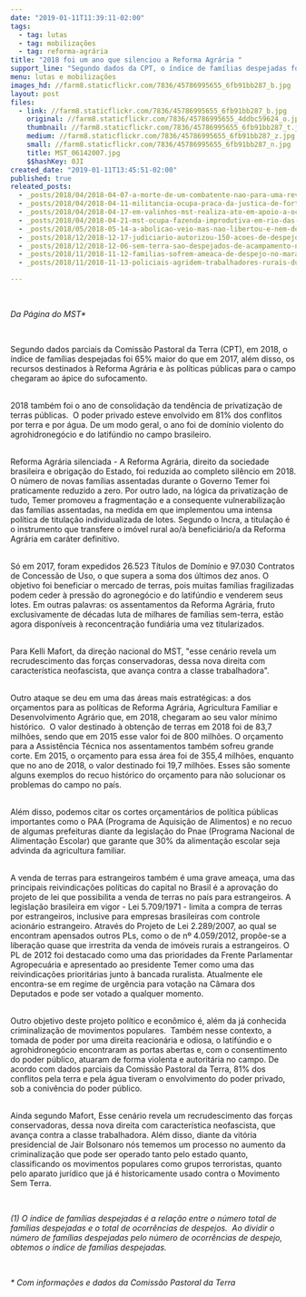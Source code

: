 ```yaml
---
date: "2019-01-11T11:39:11-02:00"
tags:
  - tag: lutas
  - tag: mobilizações
  - tag: reforma-agrária
title: "2018 foi um ano que silenciou a Reforma Agrária "
support_line: "Segundo dados da CPT, o índice de famílias despejadas foi 65% maior do que em 2017"
menu: lutas e mobilizações
images_hd: //farm8.staticflickr.com/7836/45786995655_6fb91bb287_b.jpg
layout: post
files:
  - link: //farm8.staticflickr.com/7836/45786995655_6fb91bb287_b.jpg
    original: //farm8.staticflickr.com/7836/45786995655_4ddbc59624_o.jpg
    thumbnail: //farm8.staticflickr.com/7836/45786995655_6fb91bb287_t.jpg
    medium: //farm8.staticflickr.com/7836/45786995655_6fb91bb287_z.jpg
    small: //farm8.staticflickr.com/7836/45786995655_6fb91bb287_n.jpg
    title: MST_06142007.jpg
    $$hashKey: 0JI
created_date: "2019-01-11T13:45:51-02:00"
published: true
releated_posts:
  - _posts/2018/04/2018-04-07-a-morte-de-um-combatente-nao-para-uma-revolucao-diz-lula-em-ato-no-abc.md
  - _posts/2018/04/2018-04-11-militancia-ocupa-praca-da-justica-de-fortaleza-em-defesa-do-lula.md
  - _posts/2018/04/2018-04-17-em-valinhos-mst-realiza-ato-em-apoio-a-ocupacao-marielle-vive.md
  - _posts/2018/04/2018-04-21-mst-ocupa-fazenda-improdutiva-em-rio-das-ostras-rj.md
  - _posts/2018/05/2018-05-14-a-abolicao-veio-mas-nao-libertou-e-nem-democratizou-o-pais.md
  - _posts/2018/12/2018-12-17-judiciario-autorizou-150-acoes-de-despejo-contra-mst-em-2018-veja-numeros-por-estado.md
  - _posts/2018/12/2018-12-06-sem-terra-sao-despejados-de-acampamento-no-ceara.md
  - _posts/2018/11/2018-11-12-familias-sofrem-ameaca-de-despejo-no-maranhao.md
  - _posts/2018/11/2018-11-13-policiais-agridem-trabalhadores-rurais-durante-despejo-em-pindare-mirim-no-maranhao.md

---
```

<p>&nbsp;</p>

<p><em>Da P&aacute;gina do MST*</em></p>

<p>&nbsp;</p>

<p>Segundo dados parciais da Comiss&atilde;o Pastoral da Terra (CPT), em 2018, o &iacute;ndice de&nbsp;fam&iacute;lias despejadas foi 65% maior do que em 2017, al&eacute;m disso,&nbsp;os recursos destinados &agrave;&nbsp;Reforma Agr&aacute;ria e &agrave;s pol&iacute;ticas p&uacute;blicas para o campo chegaram ao &aacute;pice do sufocamento.&nbsp;</p>

<p><br />
2018 tamb&eacute;m foi o ano de consolida&ccedil;&atilde;o da tend&ecirc;ncia de privatiza&ccedil;&atilde;o de terras p&uacute;blicas.&nbsp; O poder privado&nbsp;esteve&nbsp;envolvido em 81% dos conflitos por terra e por &aacute;gua. De um modo geral, o ano foi de dom&iacute;nio violento do agrohidroneg&oacute;cio e do latif&uacute;ndio no campo brasileiro.</p>

<p><br />
Reforma Agr&aacute;ria silenciada -&nbsp;A Reforma Agr&aacute;ria, direito da sociedade brasileira e obriga&ccedil;&atilde;o do Estado, foi reduzida ao completo sil&ecirc;ncio em 2018. O n&uacute;mero de novas fam&iacute;lias assentadas durante o Governo Temer foi praticamente reduzido a zero. Por outro lado, na l&oacute;gica da privatiza&ccedil;&atilde;o de tudo, Temer promoveu a fragmenta&ccedil;&atilde;o e a consequente vulnerabiliza&ccedil;&atilde;o das fam&iacute;lias assentadas, na medida em que implementou uma intensa pol&iacute;tica de titula&ccedil;&atilde;o individualizada de lotes. Segundo o Incra, a titula&ccedil;&atilde;o &eacute; o instrumento que transfere o im&oacute;vel rural ao/&agrave; benefici&aacute;rio/a da Reforma Agr&aacute;ria em car&aacute;ter definitivo.</p>

<p><br />
S&oacute; em 2017, foram expedidos 26.523 T&iacute;tulos de Dom&iacute;nio e&nbsp;97.030 Contratos de Concess&atilde;o de Uso, o que supera a soma dos &uacute;ltimos dez anos. O objetivo foi beneficiar o mercado de terras, pois muitas fam&iacute;lias fragilizadas podem ceder &agrave; press&atilde;o do agroneg&oacute;cio e do latif&uacute;ndio e venderem seus lotes. Em outras palavras: os&nbsp;assentamentos da Reforma Agr&aacute;ria, fruto exclusivamente de d&eacute;cadas luta de milhares de fam&iacute;lias sem-terra, est&atilde;o agora dispon&iacute;veis &agrave; reconcentra&ccedil;&atilde;o fundi&aacute;ria uma vez titularizados.</p>

<p><br />
Para Kelli Mafort, da dire&ccedil;&atilde;o nacional do MST, &quot;esse cen&aacute;rio revela um recrudescimento das for&ccedil;as conservadoras, dessa nova direita com caracter&iacute;stica neofascista, que avan&ccedil;a contra a classe trabalhadora&quot;.&nbsp;</p>

<p><br />
Outro ataque se deu em uma das &aacute;reas mais estrat&eacute;gicas: a dos or&ccedil;amentos para as pol&iacute;ticas de Reforma Agr&aacute;ria, Agricultura Familiar e Desenvolvimento Agr&aacute;rio que, em 2018, chegaram ao seu valor m&iacute;nimo hist&oacute;rico.&nbsp;&nbsp;O&nbsp;valor destinado &agrave; obten&ccedil;&atilde;o de terras em 2018 foi de 83,7 milh&otilde;es, sendo que em 2015 esse valor foi de 800 milh&otilde;es.&nbsp;O or&ccedil;amento para a Assist&ecirc;ncia T&eacute;cnica nos assentamentos tamb&eacute;m sofreu grande corte. Em 2015, o or&ccedil;amento para essa &aacute;rea foi de 355,4 milh&otilde;es, enquanto que no ano de 2018, o valor destinado foi 19,7 milh&otilde;es. Esses s&atilde;o somente alguns exemplos do recuo hist&oacute;rico do or&ccedil;amento para n&atilde;o solucionar os problemas do campo no pa&iacute;s.</p>

<p><br />
Al&eacute;m disso, podemos citar os&nbsp;cortes or&ccedil;ament&aacute;rios de pol&iacute;tica p&uacute;blicas importantes como o PAA (Programa de Aquisi&ccedil;&atilde;o de Alimentos) e no recuo de algumas prefeituras diante da legisla&ccedil;&atilde;o do Pnae (Programa Nacional de Alimenta&ccedil;&atilde;o Escolar) que garante que 30% da alimenta&ccedil;&atilde;o escolar seja advinda da agricultura familiar.&nbsp;&nbsp;</p>

<p><br />
A venda de terras para estrangeiros tamb&eacute;m &eacute; uma grave&nbsp;amea&ccedil;a, uma das principais reivindica&ccedil;&otilde;es pol&iacute;ticas do capital no Brasil &eacute; a aprova&ccedil;&atilde;o do projeto de lei que possibilita a venda de terras no pa&iacute;s para estrangeiros. A legisla&ccedil;&atilde;o brasileira em vigor - Lei 5.709/1971 - limita a compra de terras por estrangeiros, inclusive para empresas brasileiras com controle acion&aacute;rio estrangeiro. Atrav&eacute;s do Projeto de Lei 2.289/2007, ao qual se encontram apensados outros PLs, como o de n&ordm; 4.059/2012, prop&otilde;e-se a libera&ccedil;&atilde;o quase que irrestrita da venda de im&oacute;veis rurais a estrangeiros. O PL de 2012 foi destacado como uma das prioridades da Frente Parlamentar Agropecu&aacute;ria e apresentado ao presidente Temer como uma das reivindica&ccedil;&otilde;es priorit&aacute;rias junto &agrave; bancada ruralista. Atualmente ele encontra-se em regime de urg&ecirc;ncia para vota&ccedil;&atilde;o na C&acirc;mara dos Deputados e pode ser votado a qualquer momento.</p>

<p><br />
Outro objetivo deste projeto pol&iacute;tico e econ&ocirc;mico &eacute;, al&eacute;m da j&aacute; conhecida criminaliza&ccedil;&atilde;o de movimentos populares.&nbsp;&nbsp;Tamb&eacute;m nesse contexto, a tomada de poder por uma direita reacion&aacute;ria e odiosa, o latif&uacute;ndio e o agrohidroneg&oacute;cio encontraram as portas abertas e, com o consentimento do poder p&uacute;blico, atuaram de forma violenta e autorit&aacute;ria no campo. De acordo com dados parciais da Comiss&atilde;o Pastoral da Terra, 81% dos conflitos pela terra e pela &aacute;gua tiveram o envolvimento do poder privado, sob a coniv&ecirc;ncia do poder p&uacute;blico.</p>

<p><br />
Ainda segundo Mafort,&nbsp;Esse cen&aacute;rio revela um recrudescimento das for&ccedil;as conservadoras, dessa nova direita com caracter&iacute;stica neofascista, que avan&ccedil;a contra a classe trabalhadora. Al&eacute;m disso, diante da vit&oacute;ria presidencial de Jair Bolsonaro n&oacute;s tememos um processo no aumento da criminaliza&ccedil;&atilde;o que pode ser operado tanto pelo estado quanto, classificando os movimentos populares como grupos terroristas, quanto pelo aparato jur&iacute;dico que j&aacute; &eacute; historicamente usado contra o Movimento Sem Terra.&nbsp;</p>

<p>&nbsp;</p>

<p><em>(1)&nbsp;O &iacute;ndice de fam&iacute;lias despejadas &eacute; a rela&ccedil;&atilde;o entre o n&uacute;mero total de fam&iacute;lias despejadas e o total de ocorr&ecirc;ncias de despejos.&nbsp; Ao dividir o n&uacute;mero de fam&iacute;lias despejadas pelo n&uacute;mero de ocorr&ecirc;ncias de despejo, obtemos o &iacute;ndice de fam&iacute;lias despejadas.</em></p>

<p>&nbsp;</p>

<p><em>* Com informa&ccedil;&otilde;es e dados da Comiss&atilde;o Pastoral da Terra&nbsp;</em></p>
